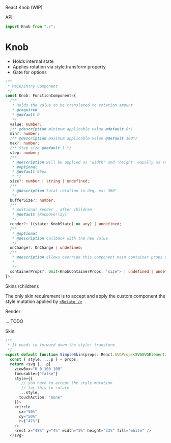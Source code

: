 React Knob (WIP)

API:

```javascript
import Knob from "./";
```

# Knob

- Holds internal state
- Applies rotation via style.transform property
- Gate for options

```typescript
/**
 * Main/Entry Component
 */
const Knob: FunctionComponent<{
  /**
   * Holds the value to be translated to rotation amount
   * @required
   * @default 0
   */
  value: number;
  /** @description minimum applicable value @default 0*/
  min?: number;
  /** @description maximum applicable value @default 100*/
  max?: number;
  /** Step size @default 1 */
  step: number;
  /**
   * @description will be applied as 'width' and 'height' equally as style property
   * @optional
   * @default 65px
   * */
  size?: number | string | undefined;
  /**
   * @description total rotation in deg, ex: 360°
   */
  bufferSize?: number;
  /**
   * Aditional render , after children
   * @default {KnobOverlay}
   */
  render?: ((state: KnobState) => any) | undefined;
  /**
   * @optional
   * @description callback with the new value
   */
  onChange?: OnChange | undefined;
  /**
   * @description allows override this component main container props see './KnobContainer'
   *
   */
  containerProps?: Omit<KnobContainerProps, "size"> | undefined | undefined;
}>;
```

Skins (children):

The only skin requirement is to accept and apply the custom component the style mutation applied by [`<Rotate />`](../react-rotate/src/index.ts)

Render:

... TODO


Skin:

```typescript
/**
 * It needs to forward down the style: transform
 */
export default function SimpleSkin(props: React.SVGProps<SVGSVGElement>) {
  const { style, ...p } = props;
  return <svg {...p}
    viewBox="0 0 100 100"
    focusable={"false"}
    style={{
       // you have to accept the style mutation
       // for this to rotate
      ...style,
      touchAction: "none"
    }}>
    <circle
      cx="50%"
      cy="50%"
      r={"47%"}
    />
    <rect x="48%" y="4%" width="5%" height="33%" fill="white" />
  </svg>
```

